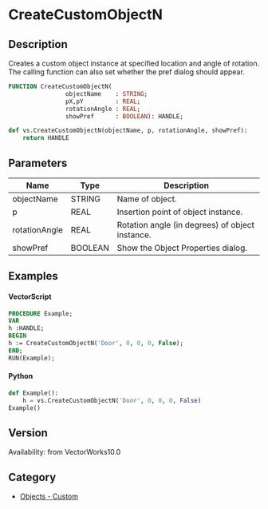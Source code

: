 # CreateCustomObjectN

## Description
Creates a custom object instance at specified location and angle of rotation.  The calling function can also set whether the pref dialog should appear.

```pascal
FUNCTION CreateCustomObjectN(
				objectName    : STRING;
				pX,pY         : REAL;
				rotationAngle : REAL;
				showPref      : BOOLEAN): HANDLE;
```

```python
def vs.CreateCustomObjectN(objectName, p, rotationAngle, showPref):
    return HANDLE
```

## Parameters
|Name|Type|Description|
|---|---|---|
|objectName|STRING|Name of object.|
|p|REAL|Insertion point of object instance.|
|rotationAngle|REAL|Rotation angle (in degrees) of object instance.|
|showPref|BOOLEAN|Show the Object Properties dialog.|

## Examples
#### VectorScript ####
```pascal
PROCEDURE Example;
VAR
h :HANDLE;
BEGIN
h := CreateCustomObjectN('Door', 0, 0, 0, False);
END;
RUN(Example);
```
#### Python ####
```python
def Example():
	h = vs.CreateCustomObjectN('Door', 0, 0, 0, False)
Example()
```

## Version
Availability: from VectorWorks10.0

## Category
* [Objects - Custom](../Categories/Objects%20-%20Custom.md)
